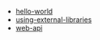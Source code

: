 <!--
title: AWS Lambda Example Projects
menuText: AWS Lambda Examples
description: A list of serverless AWS Lambda Example Projects
layout: Doc
-->

* [hello-world](./hello-world)
* [using-external-libraries](./using-external-libraries)
* [web-api](./web-api)
